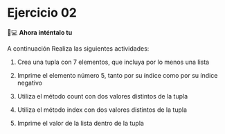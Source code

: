 # Ejercicio 02

👨💻 **Ahora inténtalo tu**

A continuación Realiza las siguientes actividades:

1. Crea una tupla con 7 elementos, que incluya por lo menos una lista

2. Imprime el elemento número 5, tanto por su índice como por su índice negativo

3. Utiliza el método count con dos valores distintos de la tupla

4. Utiliza el método index con dos valores distintos de la tupla

5. Imprime el valor de la lista dentro de la tupla

